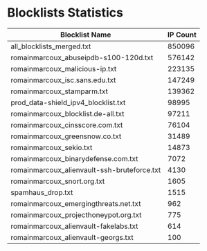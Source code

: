 # Blocklists Statistics
| Blocklist Name | IP Count |
|----|----|
| all_blocklists_merged.txt | 850096 |
| romainmarcoux_abuseipdb-s100-120d.txt | 576142 |
| romainmarcoux_malicious-ip.txt | 223135 |
| romainmarcoux_isc.sans.edu.txt | 147249 |
| romainmarcoux_stamparm.txt | 139362 |
| prod_data-shield_ipv4_blocklist.txt | 98995 |
| romainmarcoux_blocklist.de-all.txt | 97211 |
| romainmarcoux_cinsscore.com.txt | 76104 |
| romainmarcoux_greensnow.co.txt | 31489 |
| romainmarcoux_sekio.txt | 14873 |
| romainmarcoux_binarydefense.com.txt | 7072 |
| romainmarcoux_alienvault-ssh-bruteforce.txt | 4130 |
| romainmarcoux_snort.org.txt | 1605 |
| spamhaus_drop.txt | 1515 |
| romainmarcoux_emergingthreats.net.txt | 962 |
| romainmarcoux_projecthoneypot.org.txt | 775 |
| romainmarcoux_alienvault-fakelabs.txt | 614 |
| romainmarcoux_alienvault-georgs.txt | 100 |
